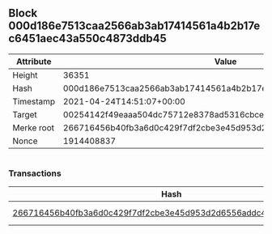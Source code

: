 ## Block 000d186e7513caa2566ab3ab17414561a4b2b17ec6451aec43a550c4873ddb45

Attribute | Value
--- | ---
Height | 36351
Hash | 000d186e7513caa2566ab3ab17414561a4b2b17ec6451aec43a550c4873ddb45
Timestamp | 2021-04-24T14:51:07+00:00
Target | 00254142f49eaaa504dc75712e8378ad5316cbcead634704b3734b6271167cc4
Merke root | 266716456b40fb3a6d0c429f7df2cbe3e45d953d2d6556addc46bc2170f19b5c
Nonce | 1914408837

```

```

### Transactions

Hash | Amount
--- | ---
[266716456b40fb3a6d0c429f7df2cbe3e45d953d2d6556addc46bc2170f19b5c](266716456b40fb3a6d0c429f7df2cbe3e45d953d2d6556addc46bc2170f19b5c.md) | 10.00000000 SKEPTI 
